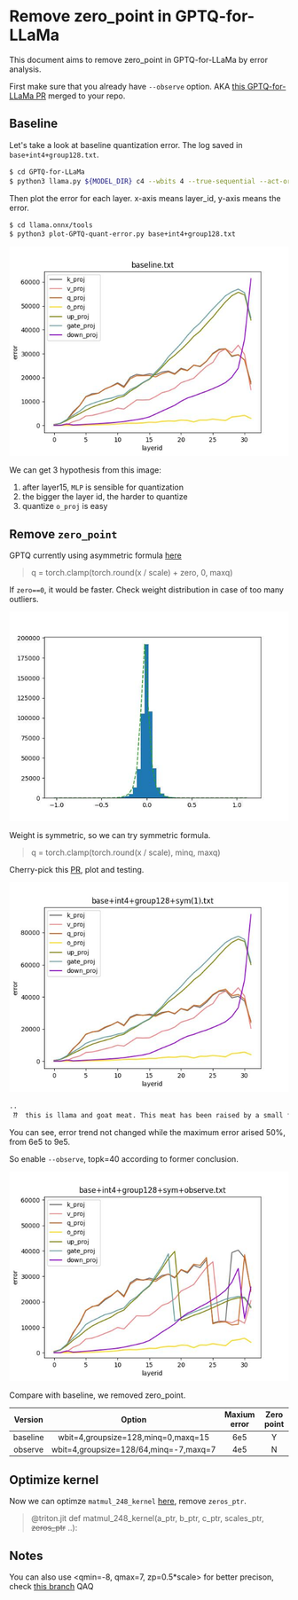 # Remove zero_point in GPTQ-for-LLaMa 

This document aims to remove zero_point in GPTQ-for-LLaMa by error analysis.

First make sure that you already have `--observe` option. AKA [this GPTQ-for-LLaMa PR](https://github.com/qwopqwop200/GPTQ-for-LLaMa/pull/189) merged to your repo.

## Baseline

Let's take a look at baseline quantization error. The log saved in `base+int4+group128.txt`.

```bash
$ cd GPTQ-for-LLaMa
$ python3 llama.py ${MODEL_DIR} c4 --wbits 4 --true-sequential --act-order --groupsize 128 > base+int4+group128.txt
```
Then plot the error for each layer. x-axis means layer_id, y-axis means the error.

```bash
$ cd llama.onnx/tools
$ python3 plot-GPTQ-quant-error.py base+int4+group128.txt
```

![](../images/quant-baseline.jpeg)

We can get 3 hypothesis from this image:

1. after layer15, `MLP` is sensible for quantization 
2. the bigger the layer id, the harder to quantize 
3. quantize `o_proj` is easy

## Remove `zero_point`

GPTQ currently using asymmetric formula [here](https://github.com/qwopqwop200/GPTQ-for-LLaMa/blob/fcf403ffff35b1d28fdb00d0d01f4dbd3fc11c31/quant/quantizer.py#L9)

> q = torch.clamp(torch.round(x / scale) + zero, 0, maxq)

If `zero==0`, it would be faster. Check weight distribution in case of too many outliers.

![](../images/quant-weight-distribution.jpeg)

Weight is symmetric, so we can try symmetric formula.
> q = torch.clamp(torch.round(x / scale), minq, maxq)

Cherry-pick this [PR](https://github.com/tpoisonooo/GPTQ-for-LLaMa/tree/remove-zp), plot and testing.

![](../images/quant-baseline-sym.jpeg)

```bash
..
 ⁇  this is llama and goat meat. This meat has been raised by a small family business and is certified to be organic. The meat is then delivered to a local butcher shop, who takes the meat and makes small batches

```

You can see, error trend not changed while the maximum error arised 50%, from 6e5 to 9e5.

So enable `--observe`, topk=40 according to former conclusion.

![](../images/quant-baseline-sym-observe.jpeg)

Compare with baseline, we removed zero_point.

| Version | Option | Maxium error | Zero point |
| :-: | :-: | :-: | :-: |
| baseline | wbit=4,groupsize=128,minq=0,maxq=15 | 6e5 | Y |
| observe | wbit=4,groupsize=128/64,minq=-7,maxq=7 | 4e5 | N |


## Optimize kernel

Now we can optimze `matmul_248_kernel` [here](https://github.com/qwopqwop200/GPTQ-for-LLaMa/blob/fcf403ffff35b1d28fdb00d0d01f4dbd3fc11c31/quant/quant_linear.py#L34), remove `zeros_ptr`.


>@triton.jit
def matmul_248_kernel(a_ptr, b_ptr, c_ptr, scales_ptr, ~~zeros_ptr~~ ..):


## Notes

You can also use <qmin=-8, qmax=7, zp=0.5*scale> for better precison, check [this branch](https://github.com/tpoisonooo/GPTQ-for-LLaMa/tree/use-fixed-zp) QAQ